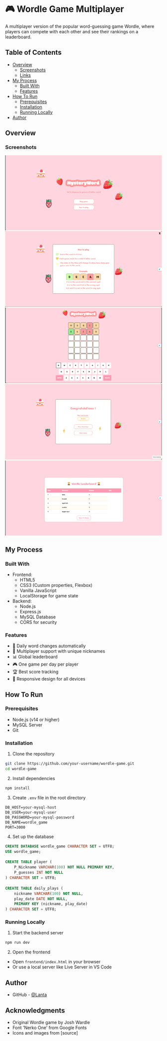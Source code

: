 # 🎮 Wordle Game Multiplayer

A multiplayer version of the popular word-guessing game Wordle, where players can compete with each other and see their rankings on a leaderboard.

## Table of Contents

- [Overview](#overview)
  - [Screenshots](#screenshots)
  - [Links](#links)
- [My Process](#my-process)
  - [Built With](#built-with)
  - [Features](#features)
- [How To Run](#how-to-run)
  - [Prerequisites](#prerequisites)
  - [Installation](#installation)
  - [Running Locally](#running-locally)
- [Author](#author)

## Overview

### Screenshots

![Game Interface](/frontend/resources/images/game-screenshot.png)
![Game Interface](/frontend/resources/images/game-screenshot1.png)
![Game Interface](/frontend/resources/images/gamewordle-screenshot4.png)
![Leaderboard](/frontend/resources/images/gamewordle-screenshot3.png)
![Game Interface](/frontend/resources/images/gamewordle-screenshot2.png)

## My Process

### Built With

- Frontend:
  - HTML5
  - CSS3 (Custom properties, Flexbox)
  - Vanilla JavaScript
  - LocalStorage for game state
- Backend:
  - Node.js
  - Express.js
  - MySQL Database
  - CORS for security

### Features

- 🎯 Daily word changes automatically
- 👥 Multiplayer support with unique nicknames
- 📊 Global leaderboard
- 🎮 One game per day per player
- 🏆 Best score tracking
- 📱 Responsive design for all devices

## How To Run

### Prerequisites

- Node.js (v14 or higher)
- MySQL Server
- Git

### Installation

1. Clone the repository

```bash
git clone https://github.com/your-username/wordle-game.git
cd wordle-game
```

2. Install dependencies

```bash
npm install
```

3. Create `.env` file in the root directory

```env
DB_HOST=your-mysql-host
DB_USER=your-mysql-user
DB_PASSWORD=your-mysql-password
DB_NAME=wordle_game
PORT=3000
```

4. Set up the database

```sql
CREATE DATABASE wordle_game CHARACTER SET = UTF8;
USE wordle_game;

CREATE TABLE player (
    P_Nickname VARCHAR(100) NOT NULL PRIMARY KEY,
    P_guesses INT NOT NULL
) CHARACTER SET = UTF8;

CREATE TABLE daily_plays (
    nickname VARCHAR(100) NOT NULL,
    play_date DATE NOT NULL,
    PRIMARY KEY (nickname, play_date)
) CHARACTER SET = UTF8;
```

### Running Locally

1. Start the backend server

```bash
npm run dev
```

2. Open the frontend

- Open `frontend/index.html` in your browser
- Or use a local server like Live Server in VS Code

## Author

- GitHub - [@Lanta](https://github.com/trucanh21)

## Acknowledgments

- Original Wordle game by Josh Wardle
- Font 'Nerko One' from Google Fonts
- Icons and images from [source]

